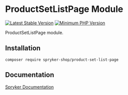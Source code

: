 # ProductSetListPage Module
[![Latest Stable Version](https://poser.pugx.org/spryker-shop/product-set-list-page/v/stable.svg)](https://packagist.org/packages/spryker-shop/product-set-list-page)
[![Minimum PHP Version](https://img.shields.io/badge/php-%3E%3D%208.1-8892BF.svg)](https://php.net/)

ProductSetListPage module.

## Installation

```
composer require spryker-shop/product-set-list-page
```

## Documentation

[Spryker Documentation](https://docs.spryker.com)
